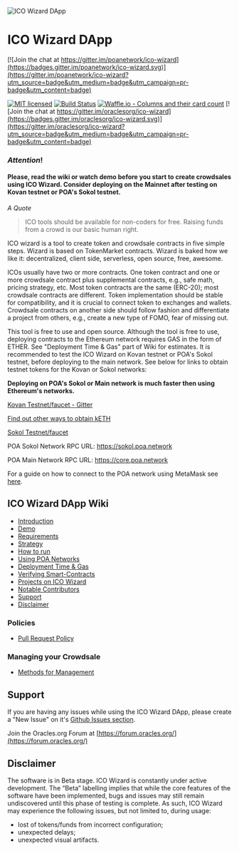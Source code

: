 ![ICO Wizard DApp](https://forum.poa.network/uploads/default/original/1X/4defd4c248825a9216a247ab3c5cb1f613d7e5ef.png)

# ICO Wizard DApp

[![Join the chat at https://gitter.im/poanetwork/ico-wizard](https://badges.gitter.im/poanetwork/ico-wizard.svg)](https://gitter.im/poanetwork/ico-wizard?utm_source=badge&utm_medium=badge&utm_campaign=pr-badge&utm_content=badge)

[![MIT licensed](https://img.shields.io/badge/license-MIT-blue.svg)](https://raw.githubusercontent.com/hyperium/hyper/master/LICENSE)
[![Build Status](https://travis-ci.org/poanetwork/ico-wizard.svg?branch=master)](https://travis-ci.org/poanetwork/ico-wizard)
[![Waffle.io - Columns and their card count](https://badge.waffle.io/poanetwork/ico-wizard.svg?columns=all)](http://waffle.io/poanetwork/ico-wizard)
[![Join the chat at https://gitter.im/oraclesorg/ico-wizard](https://badges.gitter.im/oraclesorg/ico-wizard.svg)](https://gitter.im/oraclesorg/ico-wizard?utm_source=badge&utm_medium=badge&utm_campaign=pr-badge&utm_content=badge)

### **_Attention_!**
#### __Please, read the wiki or watch demo before you start to create crowdsales using ICO Wizard. Consider deploying on the Mainnet after testing on Kovan testnet or POA's Sokol testnet.__

_A Quote_

> ICO tools should be available for non-coders for free. Raising funds from a crowd is our basic human right.

ICO wizard is a tool to create token and crowdsale contracts in five simple steps. Wizard is based on TokenMarket contracts. Wizard is baked how we like it: decentralized, client side, serverless, open source, free, awesome.

ICOs usually have two or more contracts. One token contract and one or more crowdsale contract plus supplemental contracts, e.g., safe math, pricing strategy, etc. Most token contracts are the same (ERC-20); most crowdsale contracts are different. Token implementation should be stable for compatibility, and it is crucial to connect token to exchanges and wallets. Crowdsale contracts on another side should follow fashion and differentiate a project from others, e.g., create a new type of FOMO, fear of missing out.

This tool is free to use and open source. Although the tool is free to use, deploying contracts to the Ethereum network requires GAS in the form of ETHER. See "Deployment Time & Gas" part of Wiki for estimates. It is recommended to test the ICO Wizard on Kovan testnet or POA's Sokol testnet, before deploying to the main network. See below for links to obtain testnet tokens for the Kovan or Sokol networks:

__Deploying on POA's Sokol or Main network is much faster then using Ethereum's networks.__

 [Kovan Testnet/faucet - Gitter](https://gitter.im/kovan-testnet/faucet)

 [Find out other ways to obtain kETH](https://github.com/kovan-testnet/faucet)

 [Sokol Testnet/faucet](https://faucet-sokol.herokuapp.com/)

 POA Sokol Network RPC URL: https://sokol.poa.network

 POA Main Network RPC URL: https://core.poa.network

 For a guide on how to connect to the POA network using MetaMask see [here](https://github.com/poanetwork/ico-wizard/wiki/Connecting-to-POA-Networks).

## ICO Wizard DApp Wiki
- [Introduction](https://github.com/poanetwork/ico-wizard/wiki/ICO-Wizard-Introduction)
- [Demo](https://github.com/poanetwork/ico-wizard/wiki/ICO-Wizard-Demo)
- [Requirements](https://github.com/poanetwork/ico-wizard/wiki/ICO-Wizard-Requirements)
- [Strategy](https://github.com/poanetwork/ico-wizard/wiki/ICO-Wizard-Strategy)
- [How to run](https://github.com/poanetwork/ico-wizard/wiki/ICO-Wizard-How-to-run)
- [Using POA Networks](https://github.com/poanetwork/ico-wizard/wiki/Connecting-to-POA-Networks)
- [Deployment Time & Gas](https://github.com/poanetwork/ico-wizard/wiki/ICO-Wizard-Deployment-Stats)
- [Verifying Smart-Contracts](https://github.com/poanetwork/ico-wizard/wiki/ICO-Wizard-Verifying-Contracts)
- [Projects on ICO Wizard](https://github.com/poanetwork/ico-wizard/wiki/ICO-Wizard-Projects)
- [Notable Contributors](https://github.com/poanetwork/ico-wizard/wiki/ICO-Wizard-Notable-Contributors)
- [Support](https://github.com/poanetwork/ico-wizard/wiki/ICO-Wizard-Support)
- [Disclaimer](https://github.com/poanetwork/ico-wizard/wiki/ICO-Wizard-Disclaimer)
### Policies
- [Pull Request Policy](https://github.com/poanetwork/ico-wizard/wiki/Pull-Request-Policy)
### Managing your Crowdsale
- [Methods for Management](https://github.com/poanetwork/ico-wizard/wiki/ICO-Wizard-Managing-Crowdsale)


## Support

If you are having any issues while using the ICO Wizard DApp, please create a "New Issue" on it's [Github Issues section](https://github.com/poanetwork/ico-wizard/issues).

Join the Oracles.org Forum at [https://forum.oracles.org/](https://forum.oracles.org/)

## Disclaimer

The software is in Beta stage.
ICO Wizard is constantly under active development. The “Beta” labelling implies that while the core features of the software have been implemented, bugs and issues may still remain undiscovered until this phase of testing is complete. As such, ICO Wizard may experience the following issues, but not limited to, during usage:

- lost of tokens/funds from incorrect configuration;
- unexpected delays;
- unexpected visual artifacts.
